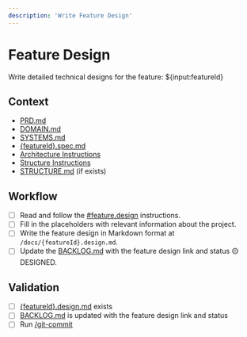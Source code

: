 ```yaml
---
description: 'Write Feature Design'
---
```


# Feature Design

Write detailed technical designs for the feature: ${input:featureId}

## Context

- [PRD.md](/docs/PRD.md) 
- [DOMAIN.md](/docs/DOMAIN.md) 
- [SYSTEMS.md](/docs/SYSTEMS.md) 
- [{featureId}.spec.md](/docs/{featureId}.spec.md)
- [Architecture Instructions](/.github/instructions/architecture.instructions.md) 
- [Structure Instructions](/.github/instructions/structure.instructions.md)
- [STRUCTURE.md](/docs/STRUCTURE.md) (if exists)


## Workflow

- [ ] Read and follow the [#feature.design](/.github/instructions/feature.design.instructions.md) instructions.
- [ ] Fill in the placeholders with relevant information about the project. 
- [ ] Write the feature design in Markdown format at `/docs/{featureId}.design.md`.
- [ ] Update the [BACKLOG.md](/docs/BACKLOG.md) with the feature design link and status 🟡 DESIGNED.

## Validation

- [ ] [{featureId}.design.md](/docs/{featureId}.design.md) exists
- [ ] [BACKLOG.md](/docs/BACKLOG.md) is updated with the feature design link and status
- [ ] Run [/git-commit](/.github/prompts/git-commit.prompt.md)